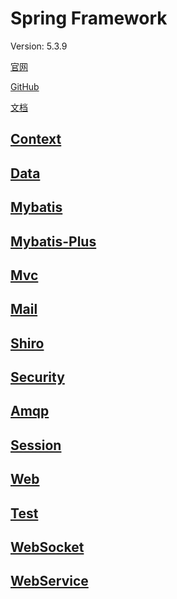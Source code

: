 # Spring Framework

Version: 5.3.9

[官网](https://spring.io)

[GitHub](https://github.com/spring-projects/spring-framework)

[文档](https://docs.spring.io/spring-framework/docs/current/reference/html/)

## [Context](./context)

## [Data](./data)

## [Mybatis](./mybatis)

## [Mybatis-Plus](./mybatis-plus)

## [Mvc](./webmvc)

## [Mail](./mail)

## [Shiro](./shiro)

## [Security](./security)

## [Amqp](./amqp)

## [Session](./session)

## [Web](./web)

## [Test](./test)

## [WebSocket](./websocket)

## [WebService](./webservice)
